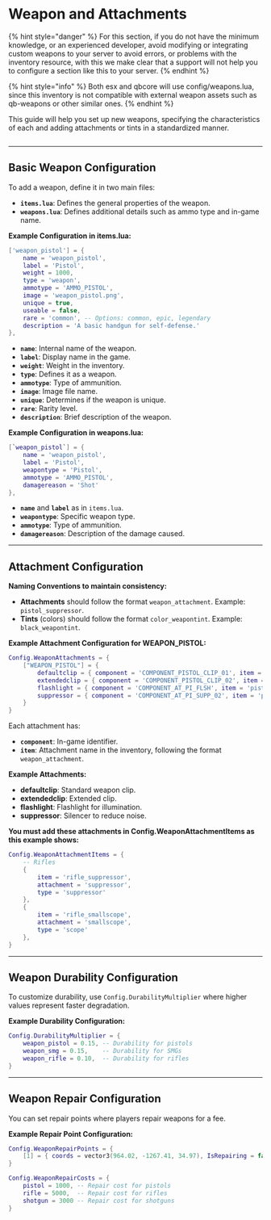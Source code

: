 # Weapon and Attachments

{% hint style="danger" %}
For this section, if you do not have the minimum knowledge, or an experienced developer, avoid modifying or integrating custom weapons to your server to avoid errors, or problems with the inventory resource, with this we make clear that a support will not help you to configure a section like this to your server.
{% endhint %}

{% hint style="info" %}
Both esx and qbcore will use config/weapons.lua, since this inventory is not compatible with external weapon assets such as qb-weapons or other similar ones.
{% endhint %}

This guide will help you set up new weapons, specifying the characteristics of each and adding attachments or tints in a standardized manner.

<figure><img src="../../../.gitbook/assets/ezgif-4-7b3ec8e912 (1).gif" alt=""><figcaption></figcaption></figure>

***

## Basic Weapon Configuration <a href="#basic-weapon-configuration" id="basic-weapon-configuration"></a>

To add a weapon, define it in two main files:

* **`items.lua`**: Defines the general properties of the weapon.
* **`weapons.lua`**: Defines additional details such as ammo type and in-game name.

**Example Configuration in items.lua:**

```lua
['weapon_pistol'] = {
    name = 'weapon_pistol',
    label = 'Pistol',
    weight = 1000,
    type = 'weapon',
    ammotype = 'AMMO_PISTOL',
    image = 'weapon_pistol.png',
    unique = true,
    useable = false,
    rare = 'common', -- Options: common, epic, legendary
    description = 'A basic handgun for self-defense.'
},
```

* **`name`**: Internal name of the weapon.
* **`label`**: Display name in the game.
* **`weight`**: Weight in the inventory.
* **`type`**: Defines it as a weapon.
* **`ammotype`**: Type of ammunition.
* **`image`**: Image file name.
* **`unique`**: Determines if the weapon is unique.
* **`rare`**: Rarity level.
* **`description`**: Brief description of the weapon.

**Example Configuration in weapons.lua:**

```lua
[`weapon_pistol`] = {
    name = 'weapon_pistol',
    label = 'Pistol',
    weapontype = 'Pistol',
    ammotype = 'AMMO_PISTOL',
    damagereason = 'Shot'
},
```

* **`name`** and **`label`** as in `items.lua`.
* **`weapontype`**: Specific weapon type.
* **`ammotype`**: Type of ammunition.
* **`damagereason`**: Description of the damage caused.

***

## Attachment Configuration <a href="#attachment-and-tint-configuration" id="attachment-and-tint-configuration"></a>

**Naming Conventions to maintain consistency:**

* **Attachments** should follow the format `weapon_attachment`. Example: `pistol_suppressor`.
* **Tints** (colors) should follow the format `color_weapontint`. Example: `black_weapontint`.

**Example Attachment Configuration for WEAPON\_PISTOL:**

```lua
Config.WeaponAttachments = {
    ["WEAPON_PISTOL"] = {
        defaultclip = { component = 'COMPONENT_PISTOL_CLIP_01', item = 'pistol_defaultclip' },
        extendedclip = { component = 'COMPONENT_PISTOL_CLIP_02', item = 'pistol_extendedclip' },
        flashlight = { component = 'COMPONENT_AT_PI_FLSH', item = 'pistol_flashlight' },
        suppressor = { component = 'COMPONENT_AT_PI_SUPP_02', item = 'pistol_suppressor' }
    }
}
```

Each attachment has:

* **`component`**: In-game identifier.
* **`item`**: Attachment name in the inventory, following the format `weapon_attachment`.

**Example Attachments:**

* **defaultclip**: Standard weapon clip.
* **extendedclip**: Extended clip.
* **flashlight**: Flashlight for illumination.
* **suppressor**: Silencer to reduce noise.

**You must add these attachments in Config.WeaponAttachmentItems as this example shows:**

```lua
Config.WeaponAttachmentItems = {
    -- Rifles
    {
        item = 'rifle_suppressor',
        attachment = 'suppressor',
        type = 'suppressor'
    },
    {
        item = 'rifle_smallscope',
        attachment = 'smallscope',
        type = 'scope'
    },
}
```

***

## Weapon Durability Configuration <a href="#weapon-durability-configuration" id="weapon-durability-configuration"></a>

To customize durability, use `Config.DurabilityMultiplier` where higher values represent faster degradation.

**Example Durability Configuration:**

```lua
Config.DurabilityMultiplier = {
    weapon_pistol = 0.15, -- Durability for pistols
    weapon_smg = 0.15,    -- Durability for SMGs
    weapon_rifle = 0.10,  -- Durability for rifles
}
```

***

## Weapon Repair Configuration <a href="#weapon-repair-configuration" id="weapon-repair-configuration"></a>

You can set repair points where players repair weapons for a fee.

**Example Repair Point Configuration:**

```lua
Config.WeaponRepairPoints = {
    [1] = { coords = vector3(964.02, -1267.41, 34.97), IsRepairing = false, RepairingData = {} }
}

Config.WeaponRepairCosts = {
    pistol = 1000, -- Repair cost for pistols
    rifle = 5000,  -- Repair cost for rifles
    shotgun = 3000 -- Repair cost for shotguns
}
```
